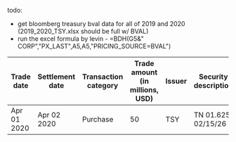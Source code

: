 todo: 
- get bloomberg treasury bval data for all of 2019 and 2020 (2019_2020_TSY.xlsx should be full w/ BVAL)
- run the excel formula by levin - =BDH(G5&" CORP","PX_LAST",A5,A5,"PRICING_SOURCE=BVAL")

| Trade date  | Settlement date | Transaction category | Trade amount (in millions, USD) | Issuer | Security description | CUSIP     | BVAL PRICE  | FED Purchase Price | Accrued interest (in dollars, USD) | Total amount transferred (in millions, USD) | Counterparty               |
|-------------|-----------------|----------------------|---------------------------------|--------|----------------------|-----------|-------------|--------------------|------------------------------------|---------------------------------------------|----------------------------|
| Apr 01 2020 | Apr 02 2020     | Purchase             | 50                              | TSY    | TN 01.625 02/15/26   | 912828P46 | 106.8046875 | 106.73046875       | 104910.71                          | 53.47014509                                 | HSBC Securities (USA) Inc. |

<!-- 
### Hey there! 👋

<!--
**arnavtolat/arnavtolat** is a ✨ _special_ ✨ repository because its `README.md` (this file) appears on your GitHub profile.

Here are some ideas to get you started:

- 🔭 I’m currently working on ...
- 🌱 I’m currently learning ...
- 👯 I’m looking to collaborate on ...
- 🤔 I’m looking for help with ...
- 💬 Ask me about ...
- 📫 How to reach me: ...
- 😄 Pronouns: ...
- ⚡ Fun fact: ...
-->
<!--

My name is Arnav Tolat, and I am a junior at Dartmouth College pursuing a double major in computer science and mathematical data science. In the classroom, I've taken courses including Data Structures, Machine Learning and Statistical Data Analysis, Discrete Mathematics, Digital Electronics, and Multivariable Calculus. Outside of the classroom, I can be found swimming in the Connecticut River, attending a leadership meeting for the Dartmouth Investment and Philanthropy Program, or DJing my radio show on wDCR. I'm passionate about using technology and understanding data to deliver value for people.
 -->
 
<!--
### Technical Skills :hammer:
I have worked extensively with Java, Python, VHDL, Matlab, C, R and Stata. Within Python, I have experience with the NumPy, pandas, Scikit-learn, Matplotlib, pymc3, Statsmodels, and NLTK libraries. I also have experience with LaTeX, Photoshop, Excel and Figma. 
 --><!--
 
### Hey! I'm Arnav, a student at [Dartmouth](https://en.wikipedia.org/wiki/Dartmouth_College) interested in Computer Science, Economics, and Statistics.

On campus, I'm pursuing a double major in Computer Science and Mathematical Data Science while TAing courses in computer science and mathematics and leading organizations including the [Dartmouth Investment and Philanthropy Program](https://dippnh.org), [The Dartmouth](https://www.thedartmouth.com), and the Dartmouth Emerging Markets Group. In my free time, I enjoy hiking, DJing a radio show, and playing chess. 

Most of my projects are in private repos, so if you're interested in seeing them, please reach out via LinkedIn or email! 

<p align="left">
<a href="https://www.linkedin.com/in/tolat">
<img src="https://img.shields.io/badge/LinkedIn-blue?style=for-the-badge&logo=linkedin&labelColor=blue">

📫 arnav.23@dartmouth.edu

<!--

Feel free to contact me :yum:
<br><br>
[<img src="https://img.shields.io/badge/Telegram-%40moepoi-28a8ea">](https://t.me/moepoi)
[<img src="https://img.shields.io/badge/LinkedIn-moepoi-informational">](https://linkedin.com/in/moepoi)
[<img src="https://img.shields.io/badge/Email-moe%40chocola.dev-orange">](mailto:moe@chocola.dev)
[<img src="https://img.shields.io/badge/Personal%20Site-moepoi.dev-red">](https://moepoi.dev)
#### Technical Skills 
 
 | Skill | Selected Projects  | 
| ------- | --- | 
| Java | * Backend system for non-volatile storage of live risk and market data from a variety of sources at custom points in time, developed during an internship at a hedge fund * water | 
| Python | <ul><li>A variety of statistical analyses using NumPy, pandas, matplotlib, statsmodels and more, including of trends in the equities market, racial bias in sentencing, student habits at Dartmouth, and trends in lyrical complexity. Jupyter Notebooks are my go-to for data analyses!</li><li>An ETL pipleine for alternative data built using Python and Apache ETL tools</li><li>Project finding the shortest path around Dartmouth's campus through implementing Djikstra's algorithm </li></ul> | 
 | SQL/Databases | Architecting and implementing custom database architectures for data persistence, error handling, and caching during an internship at a hedge fund, allowing easy lookup and | 
 | React/Native | Architecting and implementing custom database architectures for data persistence, error handling, and caching during an internship at a hedge fund, allowing easy lookup and | 
 
 | Seconds | 301 | 283 |
 | ------- | --- | ---|
 | Seconds | 301 | 283 |
 | Seconds | 301 | 283 |
 | Seconds | 301 | 283 |
* Java
 -- dd --
</a>
</p>

A variety of statistical analyses using NumPy, pandas, matplotlib, statsmodels and more, including of financial data, racial bias in sentencing, student habits at Dartmouth, and trends in lyrical complexity
An ETL pipleine for alternative data built using Python and Apache ETL tools
Project finding the shortest path around Dartmouth's campus through implementing Djikstra's algorithm 

-->
